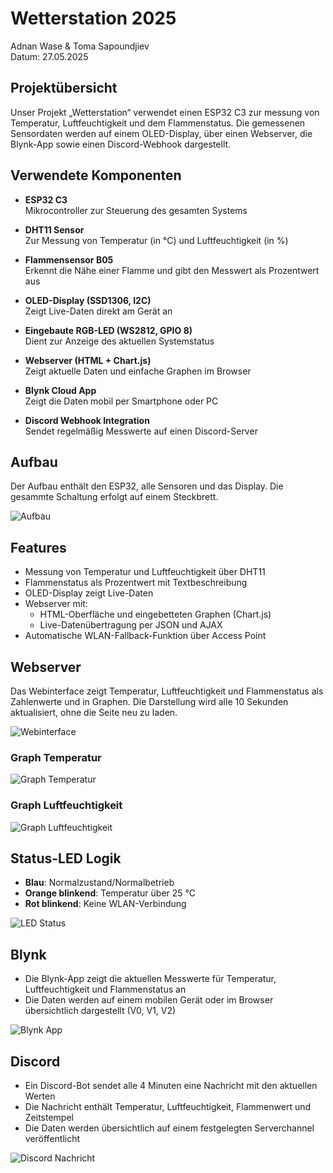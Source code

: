 # Wetterstation 2025  
Adnan Wase & Toma Sapoundjiev  
Datum: 27.05.2025

## Projektübersicht  
Unser Projekt „Wetterstation“ verwendet einen ESP32 C3 zur messung von Temperatur, Luftfeuchtigkeit und dem Flammenstatus. Die gemessenen Sensordaten werden auf einem OLED-Display, über einen Webserver, die Blynk-App sowie einen Discord-Webhook dargestellt.

## Verwendete Komponenten

- **ESP32 C3**  
  Mikrocontroller zur Steuerung des gesamten Systems

- **DHT11 Sensor**  
  Zur Messung von Temperatur (in °C) und Luftfeuchtigkeit (in %)

- **Flammensensor B05**  
  Erkennt die Nähe einer Flamme und gibt den Messwert als Prozentwert aus

- **OLED-Display (SSD1306, I2C)**  
  Zeigt Live-Daten direkt am Gerät an

- **Eingebaute RGB-LED (WS2812, GPIO 8)**  
  Dient zur Anzeige des aktuellen Systemstatus

- **Webserver (HTML + Chart.js)**  
  Zeigt aktuelle Daten und einfache Graphen im Browser

- **Blynk Cloud App**  
  Zeigt die Daten mobil per Smartphone oder PC

- **Discord Webhook Integration**  
  Sendet regelmäßig Messwerte auf einen Discord-Server

## Aufbau  
Der Aufbau enthält den ESP32, alle Sensoren und das Display. Die gesammte Schaltung erfolgt auf einem Steckbrett.  

![Aufbau](Bilder/aufbau.jpg)

## Features

- Messung von Temperatur und Luftfeuchtigkeit über DHT11  
- Flammenstatus als Prozentwert mit Textbeschreibung  
- OLED-Display zeigt Live-Daten  
- Webserver mit:
  - HTML-Oberfläche und eingebetteten Graphen (Chart.js)
  - Live-Datenübertragung per JSON und AJAX
- Automatische WLAN-Fallback-Funktion über Access Point

## Webserver  
Das Webinterface zeigt Temperatur, Luftfeuchtigkeit und Flammenstatus als Zahlenwerte und in Graphen. Die Darstellung wird alle 10 Sekunden aktualisiert, ohne die Seite neu zu laden.  

![Webinterface](Bilder/web.jpg)

### Graph Temperatur  
![Graph Temperatur](Bilder/graph2.jpg)

### Graph Luftfeuchtigkeit  
![Graph Luftfeuchtigkeit](Bilder/graph1.jpg)

## Status-LED Logik  

- **Blau**: Normalzustand/Normalbetrieb
- **Orange blinkend**: Temperatur über 25 °C  
- **Rot blinkend**: Keine WLAN-Verbindung  

![LED Status](Bilder/status.jpg)

## Blynk  

- Die Blynk-App zeigt die aktuellen Messwerte für Temperatur, Luftfeuchtigkeit und Flammenstatus an  
- Die Daten werden auf einem mobilen Gerät oder im Browser übersichtlich dargestellt (V0, V1, V2)    

![Blynk App](Bilder/blynk.png)

## Discord  

- Ein Discord-Bot sendet alle 4 Minuten eine Nachricht mit den aktuellen Werten  
- Die Nachricht enthält Temperatur, Luftfeuchtigkeit, Flammenwert und Zeitstempel  
- Die Daten werden übersichtlich auf einem festgelegten Serverchannel veröffentlicht  

![Discord Nachricht](Bilder/discord.png)
